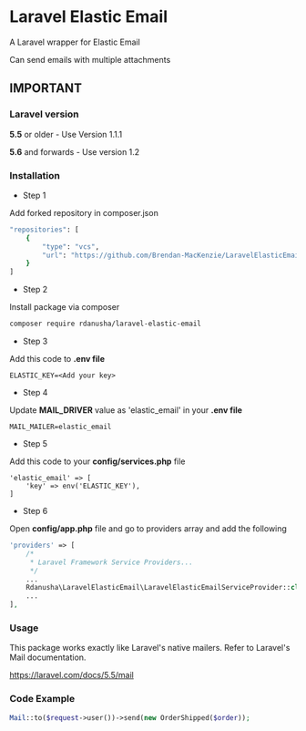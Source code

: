 # Laravel Elastic Email #

A Laravel wrapper for Elastic Email

Can send emails with multiple attachments

## IMPORTANT
### Laravel version
**5.5** or older - Use Version 1.1.1

**5.6** and forwards - Use version 1.2

### Installation ###

* Step 1

Add forked repository in composer.json 

```bash
"repositories": [
    {
        "type": "vcs",
        "url": "https://github.com/Brendan-MacKenzie/LaravelElasticEmail"
    }
]
```
* Step 2

Install package via composer 

```bash
composer require rdanusha/laravel-elastic-email
```
* Step 3

Add this code to **.env file**
```
ELASTIC_KEY=<Add your key>
```
* Step 4

Update **MAIL_DRIVER** value as 'elastic_email' in your **.env file**
```
MAIL_MAILER=elastic_email
```

* Step 5

Add this code to your **config/services.php** file
```
'elastic_email' => [
	'key' => env('ELASTIC_KEY'),
]
```
* Step 6

Open **config/app.php** file and go to providers array and add the following
```php
'providers' => [
    /*
     * Laravel Framework Service Providers...
     */
    ...
    Rdanusha\LaravelElasticEmail\LaravelElasticEmailServiceProvider::class,
    ...
],
```

### Usage ###

This package works exactly like Laravel's native mailers. Refer to Laravel's Mail documentation.

https://laravel.com/docs/5.5/mail

### Code Example ###
```php
Mail::to($request->user())->send(new OrderShipped($order));
```
